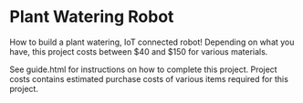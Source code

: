 # Plant Watering Robot

How to build a plant watering, IoT connected robot!
Depending on what you have, this project costs between $40 and $150 for various materials.

See guide.html for instructions on how to complete this project.
Project costs contains estimated purchase costs of various items required for this project.

